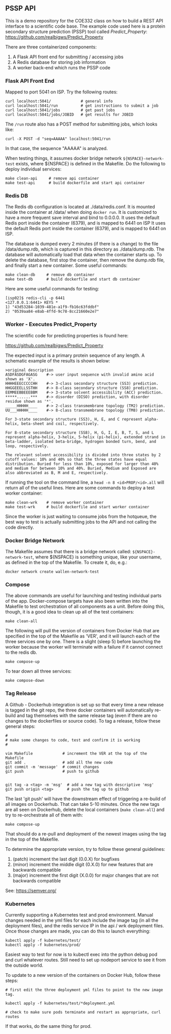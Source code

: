 ## PSSP API

This is a demo repository for the COE332 class on how to build a REST API interface to a
scientific code base. The example code used here is a protein secondary structure
prediction (PSSP) tool called *Predict_Property*: https://github.com/realbigws/Predict_Property

There are three containerized components:

1) A Flask API front end for submitting / accessing jobs
2) A Redis database for storing job information
3) A worker back-end which runs the PSSP code


### Flask API Front End

Mapped to port 5041 on ISP. Try the following routes:

```
curl localhost:5041/             # general info
curl localhost:5041/run          # get instructions to submit a job
curl localhost:5041/jobs         # get past jobs
curl localhost:5041/jobs/JOBID   # get results for JOBID
```

The `/run` route also has a POST method for submitting jobs, which looks like:

```
curl -X POST -d "seq=AAAAA" localhost:5041/run
```

In that case, the sequence "AAAAA" is analyzed.

When testing things, it assumes docker bridge network `${NSPACE}-network-test` exists,
where ${NSPACE} is defined in the Makefile. Do the following to deploy individual services:

```
make clean-api     # remove api container
make test-api      # build dockerfile and start api container
```


### Redis DB

The Redis db configuration is located at ./data/redis.conf. It is mounted
inside the container at /data/ when doing `docker run`. It is customized to have
a more frequent save interval and bind to 0.0.0.0. It uses the default Redis
port inside the container (6379), and is mapped to 6441 on ISP It uses the default Redis
port inside the container (6379), and is mapped to 6441 on ISP.

The database is dumped every 2 minutes (if there is a change) to the file
/data/dump.rdb, which is captured in this directory as ./data/dump.rdb. The
database will automatically load that data when the container starts up. To 
delete the database, first stop the container, then remove the dump.rdb file,
and finally start a new container. Some useful commands:

```
make clean-db     # remove db container
make test-db      # build dockerfile and start db container
```

Here are some useful commands for testing:

```
[isp02]$ redis-cli -p 6441
<127.0.0.1:6441> KEYS *
1) "43d53284-1039-481e-a1f9-fb16c63fddbf" 
2) "0539aa84-e8ab-4ffd-9c78-8cc21660e2e7" 
```


### Worker - Executes Predict_Property

The scientific code for predicting properties is found here:

https://github.com/realbigws/Predict_Property

The expected input is a primary protein sequence of any length. A schematic
example of the results is shown below:
```
>original description
ASDFASDGFAGASG    #-> user input sequence with invalid amino acid shown as 'X'.
HHHHEEECCCCCHH    #-> 3-class secondary structure (SS3) prediction.
HHGGEEELLSSTHH    #-> 8-class secondary structure (SS8) prediction.
EEMMEEBBEEEBBM    #-> 3-state solvent accessibility (ACC) prediction.
*****......***    #-> disorder (DISO) prediction, with disorder residue shown as '*'.
_____HHHHH____    #-> 2-class transmembrane topology (TM2) prediction.               
UU___HHHHH____    #-> 8-class transmembrane topology (TM8) prediction.               

For 3-state secondary structure (SS3), H, E, and C represent alpha-helix, beta-sheet and coil, respectively.

For 8-state secondary structure (SS8), H, G, I, E, B, T, S, and L represent alpha-helix, 3-helix, 5-helix (pi-helix), extended strand in beta-ladder, isolated beta-bridge, hydrogen bonded turn, bend, and loop, respectively.

The relevant solvent accessibility is divided into three states by 2 cutoff values: 10% and 40% so that the three states have equal distribution. Buried for less than 10%, exposed for larger than 40% and medium for between 10% and 40%. Buried, Medium and Exposed are also abbreviated as B, M and E, respectively.
```

If running the tool on the command line, a `head -n 8 <id>PROP/<id>.all` will
return all of the useful lines. Here are some commands to deploy a test worker
container:

```
make clean-wrk    # remove worker container
make test-wrk     # build dockerfile and start worker container
```

Since the worker is just waiting to consume jobs from the hotqueue, the best way
to test is actually submitting jobs to the API and not calling the code directly.


### Docker Bridge Network

The Makefile assumes that there is a bridge network called:
`${NSPACE}-network-test`, where ${NSPACE} is something unique, like your
username, as defined in the top of the Makefile. To create it, do, e.g.:

```
docker network create wallen-network-test
```


### Compose

The above commands are useful for launching and testing individual parts of
the app. Docker-compose targets have also been written into the Makefile to
test orchestration of all components as a unit. Before doing this, though, it
is a good idea to clean up all of the test containers:

```
make clean-all 
```

The following will pull the version of containers from Docker Hub that are
specified in the top of the Makefile as 'VER', and it will launch each of the
three services one by one. There is a slight (sleep 5) before launching the
worker because the worker will terminate with a failure if it cannot connect
to the redis db.

```
make compose-up
```

To tear down all three services:

```
make compose-down
```


### Tag Release

A Github - Dockerhub integration is set up so that every time a new release is
tagged in the git repo, the three docker containers will automatically re-build
and tag themselves with the same release tag (even if there are no changes to
the dockerfiles or source code). To tag a release, follow these general steps:

```
#
# make some changes to code, test and confirm it is working
#

vim Makefile             # increment the VER at the top of the Makefile
git add .                # add all the new code
git commit -m 'message'  # commit changes
git push                 # push to github


git tag -a <tag> -m 'msg'  # add a new tag with descriptive 'msg'
git push origin <tag>      # push the tag up to github
```

The last 'git push' will have the downstream effect of triggering a re-build
of all images on Dockerhub. That can take 5-10 minutes. Once the new tags
are all seen on Dockerhub, delete the local containers (`make clean-all`) and
try to re-orchestrate all of them with:

```
make compose-up
```

That should do a re-pull and deployment of the newest images using the tag in the 
top of the Makefile.

To determine the appropriate version, try to follow these general guidelines:

1. (patch) increment the last digit (0.0.X) for bugfixes
2. (minor) increment the middle digit (0.X.0) for new features that are backwards compatible
3. (major) increment the first digit (X.0.0) for major changes that are not backwards compatible

See: https://semver.org/



### Kubernetes

Currently supporting a Kubernetes test and prod environment. Manual changes needed
in the yml files for each include the image tag (in all the deployment files), and
the redis service IP in the api / wrk deployment files. Once those changes are made,
you can do this to launch everything:

```
kubectl apply -f kubernetes/test/
kubectl apply -f kubernetes/prod/
```

Easiest way to test for now is to kubectl exec into the python debug pod and curl
whatever routes. Still need to set up nodeport service to see it from the outside
world.


To update to a new version of the containers on Docker Hub, follow these steps:

```
# first edit the three deployment yml files to point to the new image tag.

kubectl apply -f kubernetes/test/*deployment.yml

# check to make sure pods terminate and restart as appropriate, curl routes
```

If that works, do the same thing for prod.


